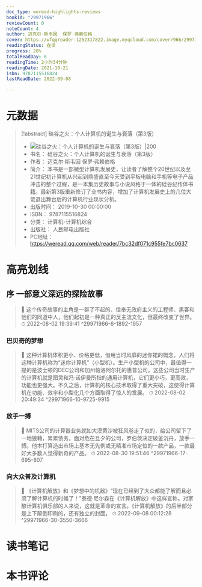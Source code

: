 ```yaml
---
doc_type: weread-highlights-reviews
bookId: "29971966"
reviewCount: 0
noteCount: 4
author: 迈克尔·斯韦因  保罗·弗赖伯格
cover: https://wfqqreader-1252317822.image.myqcloud.com/cover/966/29971966/t7_29971966.jpg
readingStatus: 在读
progress: 28%
totalReadDay: 8
readingTime: 2小时34分钟
readingDate: 2021-10-21
isbn: 9787115516824
lastReadDate: 2022-09-08

---
```

# 元数据
> [!abstract] 硅谷之火：个人计算机的诞生与衰落（第3版）
> - ![ 硅谷之火：个人计算机的诞生与衰落（第3版）|200](https://wfqqreader-1252317822.image.myqcloud.com/cover/966/29971966/t7_29971966.jpg)
> - 书名： 硅谷之火：个人计算机的诞生与衰落（第3版）
> - 作者： 迈克尔·斯韦因  保罗·弗赖伯格
> - 简介： 本书是一部微型计算机发展史，让读者了解整个20世纪以及至21世纪初计算机从兴起到鼎盛直至今天受到平板电脑和手机等电子产品冲击的整个过程，是一本集历史故事与小说风格于一体的硅谷纪传体书籍。最新第3版重新修订了全书内容，增加了计算机发展史上的几位大佬退出舞台后的计算机行业现状分析。
> - 出版时间： 2019-10-30 00:00:00
> - ISBN： 9787115516824
> - 分类： 计算机-计算机综合
> - 出版社： 人民邮电出版社
> - PC地址：https://weread.qq.com/web/reader/7bc32df071c955fe7bc0637

# 高亮划线

## 序 一部意义深远的探险故事

> 📌 这个传奇故事的主角是一群了不起的、信奉无政府主义的工程师、黑客和他们的同道中人，他们起初是一种真正的反主流文化，但最终改变了世界。 
> ⏱ 2022-08-02 19:39:41 ^29971966-6-1892-1957

### 巴贝奇的梦想

> 📌 这种计算机体积更小、价格更低，借用当时风靡的迷你裙的概念，人们将这种计算机称为“迷你计算机”（小型机）。生产小型机的公司中，最值得一提的是波士顿的DEC公司和加州帕洛阿尔托的惠普公司。这些公司当时生产的计算机就是图灵和冯·诺伊曼所指的通用计算机，它们更小巧，更高效，功能也更强大。不久之后，计算机的核心技术取得了重大突破，这使得计算机在功能、效率和小型化几个方面取得了惊人的发展。 
> ⏱ 2022-08-02 20:49:34 ^29971966-10-9725-9915

### 放手一搏

> 📌 MITS公司的计算器业务就如大漠黄沙被狂风卷走了似的，给公司留下了一地狼藉，累累债务。面对危在旦夕的公司，罗伯茨决定破釜沉舟，放手一搏。他本打算造出市场上基本无先例或无精准市场定位的一款产品，一款最好大多数人觉得新奇的产品。 
> ⏱ 2022-08-30 19:51:46 ^29971966-17-695-807

### 向大众普及计算机

> 📌 《计算机解放》和《梦想中的机器》“现在已经到了大众都能了解而且必须了解计算机的时候了！”泰德·尼尔森在《计算机解放》中这样宣称。对家酿计算机俱乐部的人来说，这就是革命的宣言。《计算机解放》的后半部分是上下颠倒印刷的，还有独立的封面。 
> ⏱ 2022-09-08 00:12:28 ^29971966-30-3550-3666

# 读书笔记

# 本书评论

